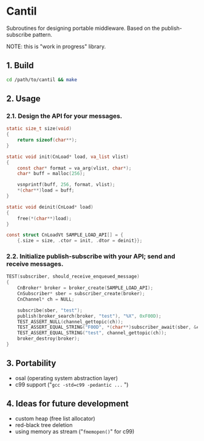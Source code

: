 # Cantil
Subroutines for designing portable middleware.
Based on the publish-subscribe pattern.

NOTE: this is "work in progress" library.

## 1. Build
```sh
cd /path/to/cantil && make
```

## 2. Usage

### 2.1. Design the API for your messages.
```c
static size_t size(void)
{
	return sizeof(char**);
}

static void init(CnLoad* load, va_list vlist)
{
	const char* format = va_arg(vlist, char*);
	char* buff = malloc(256);

	vsnprintf(buff, 256, format, vlist);
	*(char**)load = buff;
}

static void deinit(CnLoad* load)
{
	free(*(char**)load);
}

const struct CnLoadVt SAMPLE_LOAD_API[] = {
	{.size = size, .ctor = init, .dtor = deinit}};
```

### 2.2. Initialize publish-subscribe with your API; send and receive messages.
```c
TEST(subscriber, should_receive_enqueued_message)
{
	CnBroker* broker = broker_create(SAMPLE_LOAD_API);
	CnSubscriber* sber = subscriber_create(broker);
	CnChannel* ch = NULL;

	subscribe(sber, "test");
	publish(broker_search(broker, "test"), "%X", 0xF00D);
	TEST_ASSERT_NULL(channel_gettopic(ch));
	TEST_ASSERT_EQUAL_STRING("F00D", *(char**)subscriber_await(sber, &ch));
	TEST_ASSERT_EQUAL_STRING("test", channel_gettopic(ch));
	broker_destroy(broker);
}
```

## 3. Portability
- osal (operating system abstraction layer)
- c99 support ("`gcc -std=c99 -pedantic ...` ")

## 4. Ideas for future development
- custom heap (free list allocator)
- red-black tree deletion
- using memory as stream ("`fmemopen()`" for c99)
